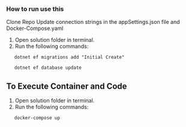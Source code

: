 ### How to run use this

Clone Repo Update connection strings in the appSettings.json file and Docker-Compose.yaml

 1. Open solution folder in terminal. 
 2. Run the following commands:

```    dotnet ef migrations add "Initial Create" ```

```    dotnet ef database update ```

## To Execute Container and Code

1. Open solution folder in terminal. 
2. Run the following commands:

```    docker-compose up ```
